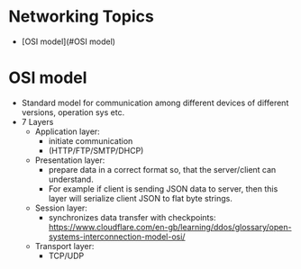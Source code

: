 # Networking Topics
* [OSI model](#OSI model)


# OSI model
* Standard model for communication among different devices of different versions, operation sys etc.
* 7 Layers 
	* Application layer: 
		* initiate communication
		* (HTTP/FTP/SMTP/DHCP)
	* Presentation layer: 
		* prepare data in a correct format so, that the server/client can understand.
		* For example if client is sending JSON data to server, then this layer will serialize client JSON to flat byte strings.
	* Session layer:
		* synchronizes data transfer with checkpoints: https://www.cloudflare.com/en-gb/learning/ddos/glossary/open-systems-interconnection-model-osi/
	* Transport layer:
		* TCP/UDP
	
